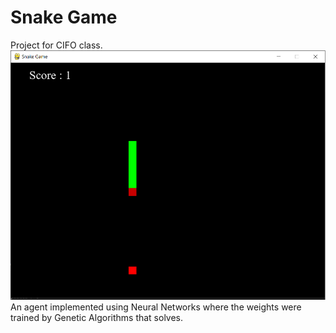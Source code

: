 # Snake Game
Project for CIFO class.<br>
![alt text](snake.png)
An agent implemented using Neural Networks where the weights were trained by Genetic Algorithms that solves.<br>
